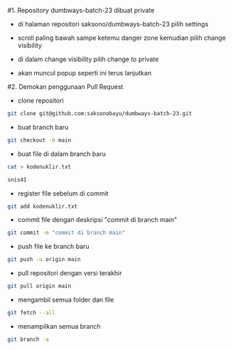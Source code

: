 #1. Repository dumbways-batch-23 dibuat private

* di halaman repositori saksono/dumbways-batch-23 pilih settings

  
* scroll paling bawah sampe ketemu danger zone kemudian pilih change visibility


* di dalam change visibility pilih change to private

  
* akan muncul popup seperti ini terus lanjutkan


#2. Demokan penggunaan Pull Request
* clone repositori
```bash
git clone git@github.com:saksonobayu/dumbways-batch-23.git
```

* buat branch baru
```bash
git checkout -b main
```

* buat file di dalam branch baru
```bash
cat > kodenuklir.txt
```
```bash
snis41
```

* register file sebelum di commit
```bash
git add kodenuklir.txt
```

* commit file dengan deskripsi "commit di branch main"
```bash
git commit -m "commit di branch main"
```

* push file ke branch baru
```bash
git push -u origin main
```

* pull repositori dengan versi terakhir
```bash
git pull origin main
```

* mengambil semua folder dan file
```bash
git fetch --all
```

* menampilkan semua branch
```bash
git branch -a
```

